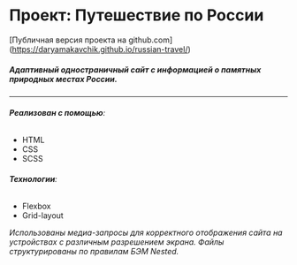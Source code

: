 # Проект: Путешествие по России

[Публичная версия проекта на github.com] (https://daryamakavchik.github.io/russian-travel/)

##### Адаптивный одностраничный сайт с информацией о памятных природных местах России.

---

###### **Реализован с помощью**:

- HTML
- CSS
- SCSS

###### **Технологии**:

- Flexbox
- Grid-layout

_Использованы медиа-запросы для корректного отображения сайта на устройствах с различным разрешением экрана._
_Файлы структурированы по правилам БЭМ Nested._
